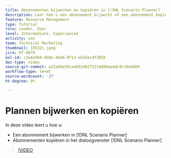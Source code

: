 ```yaml
---
title: Abonnementen bijwerken en kopiëren in [!DNL Scenario Planner]
description: Leer hoe u een abonnement bijwerkt of een abonnement kopieert in het dialoogvenster [!DNL  Workfront] [!DNL Scenario Planner].
feature: Resource Management
type: Tutorial
role: Leader, User
level: Intermediate, Experienced
activity: use
team: Technical Marketing
thumbnail: 335321.jpeg
jira: KT-9079
exl-id: c3a42469-6b0e-4b46-9713-eb15ecdf3055
doc-type: video
source-git-commit: a25a49e59ca483246271214886ea4dc9c10e8d66
workflow-type: tm+mt
source-wordcount: '37'
ht-degree: 0%

---
```


# Plannen bijwerken en kopiëren

In deze video leert u hoe u:

* Een abonnement bijwerken in [!DNL Scenario Planner]
* Abonnementen kopiëren in het dialoogvenster [!DNL Scenario Planner]

>[!VIDEO](https://video.tv.adobe.com/v/335321/?quality=12&learn=on)
